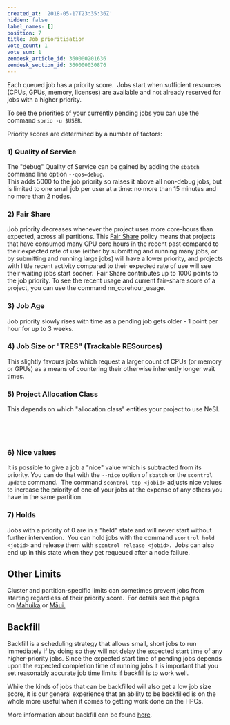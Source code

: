 ```yaml
---
created_at: '2018-05-17T23:35:36Z'
hidden: false
label_names: []
position: 7
title: Job prioritisation
vote_count: 1
vote_sum: 1
zendesk_article_id: 360000201636
zendesk_section_id: 360000030876
---
```


Each queued job has a priority score.  Jobs start when sufficient
resources (CPUs, GPUs, memory, licenses) are available and not already
reserved for jobs with a higher priority.

To see the priorities of your currently pending jobs you can use the
command `sprio -u $USER`.

Priority scores are determined by a number of factors:

### 1) Quality of Service

The "debug" Quality of Service can be gained by adding the `sbatch`
command line option `--qos=debug`.  
This adds 5000 to the job priority so raises it above all non-debug
jobs, but is limited to one small job per user at a time: no more than
15 minutes and no more than 2 nodes.

### 2) Fair Share

Job priority decreases whenever the project uses more core-hours than
expected, across all partitions. This [Fair
Share](https://support.nesi.org.nz/hc/en-gb/articles/360000743536)
policy means that projects that have consumed many CPU core hours in the
recent past compared to their expected rate of use (either by submitting
and running many jobs, or by submitting and running large jobs) will
have a lower priority, and projects with little recent activity compared
to their expected rate of use will see their waiting jobs start sooner.
 Fair Share contributes up to 1000 points to the job priority. To see
the recent usage and current fair-share score of a project, you can use
the command nn\_corehour\_usage.

### 3) Job Age

Job priority slowly rises with time as a pending job gets older - 1
point per hour for up to 3 weeks.

### 4) Job Size or "TRES" (Trackable RESources)

This slightly favours jobs which request a larger count of CPUs (or
memory or GPUs) as a means of countering their otherwise inherently
longer wait times.

### 5) Project Allocation Class

This depends on which "allocation class" entitles your project to use
NeSI.

<table>
<tbody>
<tr class="odd">
</tr>
<tr class="even">
</tr>
<tr class="odd">
</tr>
<tr class="even">
</tr>
<tr class="odd">
</tr>
<tr class="even">
</tr>
</tbody>
</table>

###  

### 6) Nice values

It is possible to give a job a "nice" value which is subtracted from its
priority. You can do that with the `--nice` option of `sbatch` or the
`scontrol update` command.  The command `scontrol top <jobid>` adjusts
nice values to increase the priority of one of your jobs at the expense
of any others you have in the same partition.

### 7) Holds

Jobs with a priority of 0 are in a "held" state and will never start
without further intervention.  You can hold jobs with the command
`scontrol hold <jobid>` and release them with
`scontrol release <jobid>`.  Jobs can also end up in this state when
they get requeued after a node failure. 

## Other Limits

Cluster and partition-specific limits can sometimes prevent jobs from
starting regardless of their priority score.  For details see the pages
on [Mahuika](https://support.nesi.org.nz/hc/en-gb/articles/360000204076) or [Māui.](https://support.nesi.org.nz/hc/en-gb/articles/360000204116)

## Backfill

Backfill is a scheduling strategy that allows small, short jobs to run
immediately if by doing so they will not delay the expected start time
of any higher-priority jobs. Since the expected start time of pending
jobs depends upon the expected completion time of running jobs it is
important that you set reasonably accurate job time limits if backfill
is to work well.

While the kinds of jobs that can be backfilled will also get a low job
size score, it is our general experience that an ability to be
backfilled is on the whole more useful when it comes to getting work
done on the HPCs.

More information about backfill can be found
[here](https://slurm.schedmd.com/sched_config.html).

 
